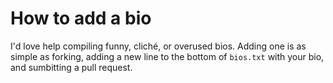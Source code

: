 # How to add a bio

I'd love help compiling funny, cliché, or overused bios. Adding one is as simple as forking, adding a new line to the bottom of `bios.txt` with your bio, and sumbitting a pull request.